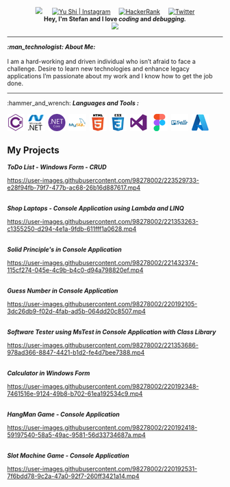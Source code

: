 
<div id="badges" align="center" >
<a href="https://www.linkedin.com/in/b-stefan/"><img src="https://raw.githubusercontent.com/yushi1007/yushi1007/main/images/linkedin.svg"  width="23px"/></a> &nbsp;&nbsp;&nbsp;&nbsp;
<a href="https://www.instagram.com/borciastefaniulian"><img src="https://raw.githubusercontent.com/yushi1007/yushi1007/main/images/instagram.svg" alt="Yu Shi | Instagram" width="23px"/></a>&nbsp;&nbsp;&nbsp;&nbsp;
  <a href="https://www.hackerrank.com/stefan_borcia">
   <img src="https://cdn3.iconfinder.com/data/icons/logos-and-brands-adobe/512/160_Hackerrank-512.png" width="23px"  alt="HackerRank"/></a>&nbsp;&nbsp;&nbsp;&nbsp;
  <a href="https://twitter.com/BorciaStefan">
    <img src="https://github.com/johan/svg-cleanups/blob/master/logos/twitter.svg" width="23px" alt="Twitter"/></a><br/>
    <b>Hey, I'm Stefan and I love <i>coding</i> and <i>debugging.</i></b><br>
  </div>
  <div id="header" align="center">
  <img src="https://media.giphy.com/media/qgQUggAC3Pfv687qPC/giphy.gif" width="200"/>
</div>
  <hr>
  <b><i>:man_technologist: About Me: </i></b><br><br>
  I am a hard-working and driven individual who isn’t afraid to face a
challenge.
Desire to learn new technologies and enhance legacy applications
I’m passionate about my work and I know how to get the job done.
  <hr>
  :hammer_and_wrench: <b><i>Languages and Tools :</i></b>
  <br>
  <br>
  <div>
    <img src="https://github.com/devicons/devicon/blob/master/icons/csharp/csharp-line.svg" title="C#" alt="C#" width="40" height="40"/>&nbsp;
    <img src="https://github.com/devicons/devicon/blob/master/icons/dot-net/dot-net-original-wordmark.svg" title="DotNet" alt="DotNet" width="40" height="40"/>&nbsp;
    <img src="https://github.com/devicons/devicon/blob/master/icons/dotnetcore/dotnetcore-original.svg" title="DotNet Core" alt="DotNet Core" width="40" height="40"/>&nbsp;
    <img src="https://github.com/devicons/devicon/blob/master/icons/mysql/mysql-original-wordmark.svg" title="MySQL" alt="MySQL" width="40" height="40"/>&nbsp;
    <img src="https://github.com/devicons/devicon/blob/master/icons/html5/html5-original-wordmark.svg" title="Html5" alt="Html5" width="40" height="40"/>&nbsp;
    <img src="https://github.com/devicons/devicon/blob/master/icons/css3/css3-original-wordmark.svg" title="Css3" alt="Css3" width="40" height="40"/>&nbsp;
    <img src="https://github.com/devicons/devicon/blob/master/icons/visualstudio/visualstudio-plain.svg" title="Visual Studio" alt="Visual Studio" width="40" height="40"/>&nbsp;
    <img src="https://github.com/devicons/devicon/blob/master/icons/figma/figma-original.svg" title="Figma" alt="Figma" width="40" height="40"/>&nbsp;
    <img src="https://github.com/devicons/devicon/blob/master/icons/trello/trello-plain-wordmark.svg" title="Trello" alt="Trello" width="40" height="40"/>&nbsp;
    <img src="https://github.com/devicons/devicon/blob/master/icons/azure/azure-original.svg" title="Azure" alt="Azure" width="40" height="40"/>&nbsp;
  </div>
  
  <h2> My Projects</h2>
<b><i>ToDo List - Windows Form - CRUD</i></b> <br/>



https://user-images.githubusercontent.com/98278002/223529733-e28f94fb-79f7-477b-ac68-26b16d887617.mp4


<br/><b><i>Shop Laptops - Console Application using Lambda and LINQ </i></b> <br/>
  

https://user-images.githubusercontent.com/98278002/221353263-c1355250-d294-4e1a-9fdb-611fff1a0628.mp4


<br/><b><i>Solid Principle's in Console Application</i></b> <br/>  
  
  

https://user-images.githubusercontent.com/98278002/221432374-115cf274-045e-4c9b-b4c0-d94a798820ef.mp4


  
<br/><b><i>Guess Number in Console Application</i></b> <br/>

  



https://user-images.githubusercontent.com/98278002/220192105-3dc26db9-f02d-4fab-ad5b-064dd20c8507.mp4

<br/><b><i>Software Tester using MsTest in Console Application with Class Library </i></b> <br/>



https://user-images.githubusercontent.com/98278002/221353686-978ad366-8847-4421-b1d2-fe4d7bee7388.mp4



<br/><b><i>Calculator in Windows Form</i></b><br/>


https://user-images.githubusercontent.com/98278002/220192348-7461516e-9124-49b8-b702-61ea192534c9.mp4

<br/><b><i>HangMan Game - Console Application</i></b><br/>


https://user-images.githubusercontent.com/98278002/220192418-59197540-58a5-49ac-9581-56d33734687a.mp4

<br/><b><i>Slot Machine Game - Console Application</i></b><br/>


https://user-images.githubusercontent.com/98278002/220192531-7f6bdd78-9c2a-47a0-92f7-260ff3421a14.mp4

